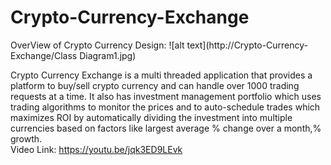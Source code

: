 # Crypto-Currency-Exchange
OverView of Crypto Currency Design:
![alt text](http://Crypto-Currency-Exchange/Class Diagram1.jpg)

Crypto Currency Exchange is a multi threaded application that provides a platform to buy/sell crypto currency and can handle over 1000 trading requests at a time. It also has investment management portfolio which uses trading algorithms to monitor the prices and to auto-schedule trades which maximizes ROI by automatically dividing the investment into multiple currencies based on factors like largest average % change over a month,% growth.  
Video Link: https://youtu.be/jqk3ED9LEvk
